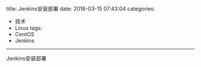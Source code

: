 title: Jenkins安装部署
date: 2016-03-15 07:43:04
categories:
- 技术
- Linux
tags:
- CentOS
- Jenkins
---
Jenkins安装部署
